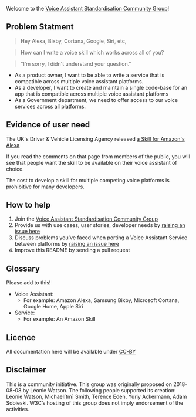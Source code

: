 Welcome to the [Voice Assistant Standardisation Community Group](https://www.w3.org/community/voice-assistant/)!

## Problem Statment

> Hey Alexa, Bixby, Cortana, Google, Siri, etc,

> How can I write a voice skill which works across all of you?

> "I'm sorry, I didn't understand your question."

* As a product owner, I want to be able to write a service that is compatible across multiple voice assistant platforms.
* As a developer, I want to create and maintain a single code-base for an app that is compatible across multiple voice assistant platforms
* As a Government department, we need to offer access to our voice services across all platforms.

## Evidence of user need
The UK's Driver & Vehicle Licensing Agency released [a Skill for Amazon's Alexa](https://dvladigital.blog.gov.uk/2018/03/27/weve-updated-our-vehicle-enquiry-alexa-skill-on-amazon/)

If you read the comments on that page from members of the public, you will see that people want the skill to be available on their voice assistant of choice.

The cost to develop a skill for multiple competing voice platforms is prohibitive for many developers.

## How to help

1. Join the [Voice Assistant Standardisation Community Group](https://www.w3.org/community/voice-assistant/)
2. Provide us with use cases, user stories, developer needs by [raising an issue here](https://github.com/edent/w3c-voice-assistant-cg/issues)
3. Discuss problems you've faced when porting a Voice Assistant Service between platforms by [raising an issue here](https://github.com/edent/w3c-voice-assistant-cg/issues)
4. Improve this README by sending a pull request

## Glossary

Please add to this!

* Voice Assistant: 
   * For example: Amazon Alexa, Samsung Bixby, Microsoft Cortana, Google Home, Apple Siri
* Service: 
   * For example: An Amazon Skill

## Licence
All documentation here will be available under [CC-BY](https://creativecommons.org/licenses/by/4.0/)

## Disclaimer
This is a community initiative. This group was originally proposed on 2018-08-08 by Léonie Watson. The following people supported its creation: Léonie Watson, Michael[tm] Smith, Terence Eden, Yuriy Ackermann, Adam Sobieski. W3C’s hosting of this group does not imply endorsement of the activities.
